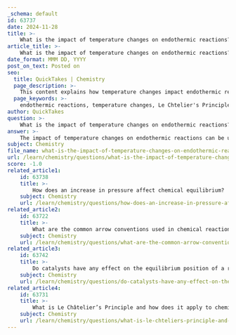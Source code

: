 ```yaml
---
_schema: default
id: 63737
date: 2024-11-28
title: >-
    What is the impact of temperature changes on endothermic reactions?
article_title: >-
    What is the impact of temperature changes on endothermic reactions?
date_format: MMM DD, YYYY
post_on_text: Posted on
seo:
  title: QuickTakes | Chemistry
  page_description: >-
    This content explains how temperature changes impact endothermic reactions, discussing the equilibrium shift, effects on the equilibrium constant, and the relationship with activation energy.
  page_keywords: >-
    endothermic reactions, temperature changes, Le Chtelier's Principle, equilibrium shift, activation energy, equilibrium constant, chemical equilibrium, reaction rate, heat absorption, dynamic equilibrium
author: QuickTakes
question: >-
    What is the impact of temperature changes on endothermic reactions?
answer: >-
    The impact of temperature changes on endothermic reactions can be understood through Le Châtelier's Principle, which states that if a dynamic equilibrium is disturbed by changing the conditions, the system will adjust to counteract that change.\n\n1. **Effect of Increased Temperature**: For endothermic reactions, which absorb heat, an increase in temperature favors the forward reaction. This means that when the temperature is raised, the equilibrium will shift to the right, producing more products. As a result, the concentrations of reactants will decrease while the concentration of products will increase. This shift occurs because the system attempts to absorb the added heat by favoring the reaction that requires heat input (the endothermic reaction).\n\n2. **Equilibrium Constant (K)**: The equilibrium constant, $K_c$, for an endothermic reaction will also increase with an increase in temperature. This is because the forward reaction is favored, leading to a higher ratio of products to reactants at equilibrium. For example, in a reaction such as:\n   $$\ce{N2O4(g) <=> 2NO2(g)}$$\n   if the forward reaction is endothermic, raising the temperature will result in an increase in the concentration of $NO_2$ and a decrease in the concentration of $N_2O_4$, thus increasing $K_c$.\n\n3. **Activation Energy**: The activation energy for the forward endothermic reaction is typically greater than that for the reverse exothermic reaction. Therefore, an increase in temperature will increase the rate of the endothermic reaction more significantly than the reverse reaction, further favoring the formation of products.\n\nIn summary, increasing the temperature of an endothermic reaction shifts the equilibrium to the right, increases the equilibrium constant, and enhances the rate of the forward reaction relative to the reverse reaction.
subject: Chemistry
file_name: what-is-the-impact-of-temperature-changes-on-endothermic-reactions.md
url: /learn/chemistry/questions/what-is-the-impact-of-temperature-changes-on-endothermic-reactions
score: -1.0
related_article1:
    id: 63738
    title: >-
        How does an increase in pressure affect chemical equilibrium?
    subject: Chemistry
    url: /learn/chemistry/questions/how-does-an-increase-in-pressure-affect-chemical-equilibrium
related_article2:
    id: 63722
    title: >-
        What are the common arrow conventions used in chemical reactions?
    subject: Chemistry
    url: /learn/chemistry/questions/what-are-the-common-arrow-conventions-used-in-chemical-reactions
related_article3:
    id: 63742
    title: >-
        Do catalysts have any effect on the equilibrium position of a reaction?
    subject: Chemistry
    url: /learn/chemistry/questions/do-catalysts-have-any-effect-on-the-equilibrium-position-of-a-reaction
related_article4:
    id: 63731
    title: >-
        What is Le Châtelier’s Principle and how does it apply to chemical equilibria?
    subject: Chemistry
    url: /learn/chemistry/questions/what-is-le-chteliers-principle-and-how-does-it-apply-to-chemical-equilibria
---
```


&nbsp;